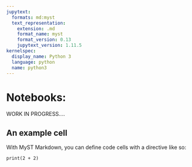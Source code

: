 ```yaml
---
jupytext:
  formats: md:myst
  text_representation:
    extension: .md
    format_name: myst
    format_version: 0.13
    jupytext_version: 1.11.5
kernelspec:
  display_name: Python 3
  language: python
  name: python3
---
```


# Notebooks:
WORK IN PROGRESS....

## An example cell

With MyST Markdown, you can define code cells with a directive like so:

```{code-cell}
print(2 + 2)
```
